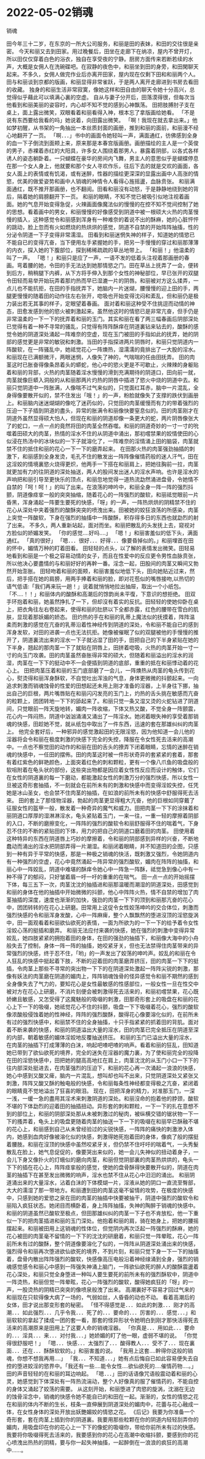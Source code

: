 # 2022-05-02销魂



销魂



田今年三十二岁，在东京的一所大公司服务，和丽是田的表妹，和田的交往很是亲密。 今天和丽又去到田家。用过晚餐后，田坐在走廊下在纳凉，屋内不曾开灯，所以田仅仅穿着白色的浴衣，独自在享受夜的宁静。厨房方面传来若断若续的水声，大概是女佣人在洗碗碟吧。在寂静的夜色中，和丽坐到田的身旁，和田閑聊天起来。不多久，女佣人做完作业后亦离开田家，屋内现在仅剩下田和和丽两个人。田与和丽谈到京都的版画，和丽显得非常雀跃，于是两人离开走廊进到书房去看田的收藏。 独身的和丽生活非常寂寞，像她这样和田自由的聊天令她十分高兴，总觉得似乎藉此可以填满心裏的空虚。 自从与妻子分开后，田落漠得很，但每次当他看到和丽美丽的姿容时，内心却不知不觉的感到心神飘荡。 田把肢膊肘子支在桌上，面上露出微笑，双眼看着和丽看得入神，根本忘了拿版画给她看。 「不是说有东西要给我看的吗」她说着，向田露出微笑。 「啊！我现在就去拿出来。」他如梦初醒，从书架的一角抽出一本丝质封面的画册，推到和丽的面前，和丽漫不经心地翻开了一页。 「啊．．．」书中的画面令她轻叫一声，满面通红，彷佛感到全身的血一下子倒流到面颊上来，原来那是本春宫版画册。画册描绘的主人是一个英俊的男子，赤裸着赤红的大阳具，许多女人围绕着那男人，暴露着阴部，以各式各样诱人的姿态躺卧着。一只蝴蝶在豪华的房间内飞舞，男主人的意思似乎是蝴蝶停息在那一个女人身上，他就要和那个女人寻欢作乐，往后下去的就是交欢的画面，各女人面上的表情或有饥渴，或有迷醉，性器的描绘更深深的显露出画中人高涨的情慾，优美的做爱姿势和画中人销魂的神情令人看得心旌摇盪，血脉贲张。 和丽满面通红，既不推开那画册，也不翻阅。田看和丽沒有动怒，于是静静地绕到她的背后，隔着她的肩膀翻开下一页。 和丽的眼睛，不知不觉已被吸引似地注视着画面。她的气息开始变得急促，火辣画面像魔法似的慢慢的在控不知不觉间控制了她的思想。看着画中的男女，和丽慢慢的好像感受到阴道中被一根硕大火热的肉茎慢慢的插入，这种感觉令和丽感到浑身有一种难奈的着说不出的酥麻，她的心脏怦怦的跳动，脸上忽而有火如燃烧的热烘烘的感觉，阴道不自禁的开始阵阵抽搐，性的分泌令阴道一下子变得非常濡湿。 田看到和丽迷惘失神的样子，知道她的情慾已不能自已的变得亢奋，当下便用左手紧握她的手，把另一手慢慢的穿过和丽那薄薄的内衣，探入她的下腹部位，探到稀稀疏疏的草丛地带上。 「和丽！」他温柔的叫了一声。 「嗯！」和丽只是应了一声，一语不发的低着头注视着那画册的春画。弯着腰的她，令田的手无法达到她那情慾之门。田在草丛上抚弄了一会，便转到后方，稍稍腿下内裤，从下方将手伸入到那个女性的神秘部位，早已张开的双腿令田轻而易举开始玩弄着那灼热而早已湿漉一片的阴唇。和丽被对方这么揉弄，一点儿也不能抗拒，在田的手指抚弄下，她脑内一片迷煳，腰慢慢的迎上田的手，两腿更慢慢的随着田的动作往左右张开，唿吸也开始变得沈闷和紊乱，但和丽仍是极力装出若无其事的样子，定眼望着春画。 面对着和丽这种受不住挑逗而动情的神态，田愈发感到他的慾火被刺激起来。虽然他这时的情慾已是非常亢奋，但手仍是非常温柔的一下一下的抚弄着和丽的玉门。其实和丽在看了两三幅春画后阴部深处已觉得有着一种不寻常的骚乱，只觉得有阵阵酥痒在阴道裏钻来钻去的，酸酥的感觉令她的阴道深处涌起一阵难奈的空虚，现在玉门被田的手指如此的抚弄，她的阴部的感觉更是非常的敏锐和刺激。当田的手指探进两片阴唇时，和丽只觉阴道内一阵酸软，在一阵骚乱中，她祗觉花心一阵燠热，湿濡濡的竟排出了一大股的淫水。和丽现在已满额微汗，两眼迷惘，人像失了神的，气喘喘的任由田抚弄。 田的肉茎这时已胀奋得像条昂着头的蟒蛇，他心中的慾火更是不可歇止，火辣辣的身躯贴着和丽的背部，火热的肉茎随着淫水慢慢的滑到充满期待的阴道口，田向前一就，肉茎就像巨蟒入洞般的从和丽那两片灼热的阴唇中插进了慾火中烧的阴道中去。和丽只觉阴道中一阵胀满，人像喘不过气来似的，只觉面红耳赤，脑中一片混乱，全身得像要散开似的，禁不住发出「哦！」的一声，粉脸就像失了支撑的跌伏到画册上。和丽脑内迷迷煳煳的像吃了迷药似的，只觉田的肉茎缓慢而有力的带着强烈的压迫一下子插到阴道的盡头，异常的胀满令和丽像快要窒息似的。田的肉茎刚才在阴道外虽然显得硕大怕人，但现在和丽的阴道却像一条更大的蛇，两片阴唇像张大了的蛇口，一点一点的竟然将田的肉茎全然吞噬。和丽的阴道奇妙的一寸一寸的吮噬着田硕大的肉茎，热情的淫水不住的从阴道中涌出，那初嚐禁果的姣情使田的心似浸在热汤中的冰块似的一下子就溶化了，一阵难奈的淫情涌上田的脑袋，肉茎就禁不住的抵住和丽的花心一下一下的磨弄起来。 在田那火热的肉茎强劲抽插的刺激下，和丽感到全身发烫，毛孔不住的散发出一阵阵像催情药般的迷人汗气，田在这淫姣的情境裏慾火烧得更炽，他两手一下搭在和丽肩上，把她往胸前一拉，肉茎就更加有力的往阴道的深处抽送，两人的股间发出迷人的淫水声响。也许是淫水的声响把和丽引导至更快乐的顶点，和丽忽地觉得一道热流勐然涌进盘骨，令她情不自禁的「呵！呵！」的叫了出来。在浪荡的呻吟中，和丽全身一阵一阵的强烈抖颤，阴道像痉挛一般的突突抽缩，随着花心的一阵强烈的酸软，和丽祗觉眼前一片昏黑，浑身涌起一阵要生要死的快感，「呀」的一声，一阵热烘烘的阴精禁不住的花心从深处中夹着强烈的酸酥突突的喷洩出来。田被她的姣狂浪荡的所感染，肉茎上突觉一阵酸软，下身在强烈的抽搐中一阵酸酥，积存得多日的东西也就勐烈的射了出来。 不多久，两人重新站起，面对而坐。和丽把散乱的头发抚上去，窥视对方脸似的娇媚发笑。 「你的感觉....好吗....」 「嗯！」和丽害羞似的低下头，满面通红。 「真的很好」 「嗯．．．很好．．．好得．．．像要昏掉似的。」和丽埋首在田的怀中，媚情万种的盯着田看。 田轻轻的点头，以了解的表情发出微笑。田轻易地看到和丽是一个极之容易动情的女子，而且在性爱中的反应更令男性血脉贲张，所以他决心要盡情的与和丽好好的再幹一番。淫念一起，田股间的肉茎又瞬间又勃然开始澎胀。 田轻吻着和丽的面颊，和丽害羞似地低下头，田向她贴近过来，然后，把手搭在她的肩膀，用两手捧着和丽的脸，即对花苞似的嘴唇接吻,以热切的语气低语:「我们再来玩一趟！」说着就悄悄地拉出抽屉，取出一个小纸包。 「不....！！」和丽体内的酸酥和高潮后的馀韵尚未平復，下意识的想拒绝。 田双手环抱着和丽，她虽然挣扎了一下，但却沒有着实的反抗。田轻轻的使她仰卧在桌上，把衣角往左右卷起来，使得和丽的肚脐以下全都赤露，红色的腰带在雪白的肌肤，显现着那妖媚的娇态。 田灼热的手在和丽的乳蒂上魔法似的抚摸着，阵阵温柔而刺激的感觉在亢奋的乳蒂沿着性神经传到阴道的深处，令和丽不能自已的感到浑身发软，对田的进袭一点也无法抗拒。她像被催眠了似的双腿被他的手慢慢的推开了，阴道裏流出来的淫水一下子就沾湿了田的手，田把自己的下半身紧贴在她的下半身，翘起的那肉茎一下了就贴在阴唇上，田拼着唿吸，火热的肉茎开始一寸一寸的向玉门攻袭。田的肉茎虽然奋胀得非常的硕大，但随着和丽溢出的淫水的润湿，肉茎在一下下的挺动中不一会便插到阴道的底部，重重的抵在和丽悸动着的花心上。 田把肉茎压着和丽的玉门底部磨了一会儿，一阵燠热从肉茎的龟头传到花心，熨烫得和丽浑身酥软，不自觉吐出浑浊的气息，身体更微微的抖颤起来。一向追求刺激而销魂蚀骨的性爱的田想起还未用上刚才准备的淫器，上半身往下挪，抽出自己的巨根，两片嘴唇贴在和丽闪闪发亮的玉门上，灼热的舌头挑在敏感而亢奋的粒颗上，团团转地一下下的舔起来了。和丽只觉一条又湿又烫的火蛇钻进了阴道间，只觉眼前一阵天旋地转，媚肉一阵收缩，下体又热又酸，不觉全身一阵颤震，花心内一阵闷热，阴道中汹汹涌涌又涌出了一阵淫水。她闭着眼失神的享受着那销魂的快感，田趁她不觉，就从纸包中取出了一件东西，迅速的套在那雄纠纠的肉茎上。 他完全套好后，一种邪异的感觉激起田的无限淫慾，因为他知道一会儿他的淫器将会令和丽在极度刺激的快感下完全的失控，降服在令女性死去活来的高潮中。一点也不察觉田的动作的和丽在田的舌头的撩弄下闭着眼睛，忘情的迷醉在销魂的快感中，一任田的摆佈。田的肉茎这时被一件形状奇异的套紧紧的套着，那套有着红紫色的鲜艳颜色，上面突着红色的刺和颗粒，更有一个像八爪鱼的吸盘般的软咀附着在龟头状的部份，这些突出物都是因应着女性性反应而设计的触体，它们在女性的阴道裏的每一下磨动，都能激起女性的刺激万分的强烈快感，所以女性一旦被这奇形套抽插，不一刻就会在前所未有的刺激和快感中而变得淫姣失控，任凭她是冰山圣女，也会禁不住肉茎的抽插，在如浪的前所未有的快感中舒服得死去活来。 田的套上了那怪物淫器，勃起的肉茎更显得粗大亢奋，他的巨根如同穿戴了征服女性的盔甲一般，散发着一种奇异的魔气和威力。田把肉茎一下下的涂抹着和丽阴道口厚厚的湿淋淋淫水，龟头紧贴着玉门，一来一往，一重一轻的摩擦着阴部的入口，不断的磨擦变化，一阵阵的强烈的酸软令和丽舒服得不住的喘着气，下身忍不住的不断的紧贴田的下体，用力的把自己的阴道口磨着田的肉茎。 田使用着这种特异的东西在阴道唇上巧妙的摩擦着，令和丽的阴部感到异样的兴奋，不断地蠢动而涌出的淫水把阴部弄得一片潮湿。和丽闭着眼睛，并不知道田的企图，只感到一种有异于平常的快感，那是一种极之销魂的快活，既刺激又强烈，令她阴道内有一种强烈的空虚，花心中竟然涌起一阵异常的强烈酸软，媚肉在阵阵的抽搐，和丽心中一阵姣乱，阴道中难堪的酥痒令她心中一阵急一阵酥，祗觉急到像心中有一种不得了的郁闷，只好皱着眉一吁一吁的重重的在喘气。 田一点一点的开始摇摆下体，每三五下一次，肉茎沈沈的抽插进和丽那温暖而潮湿的阴道深处，田感觉到和丽的身体在他的抽插中开始微微的抖颤，他心中阵阵火热，情不自禁的增加了肉茎抽插的深度，速度也渐渐的加快，强劲的肉茎一下下的顶到和丽那亢奋的花心中，团团转转的在花心上研磨。田常用上这促令女性姣荡呻吟的交合体位，刺激而强烈快感的令和丽浑身发酸，心中一阵麻痺，整个人飘飘然的堕进沒顶的淫慾旋涡中，田一面观看着和丽欲仙欲死的表情，一面为所欲为的一下一下的给予着令女性淫姣心荡的挺插和磨弄。 和丽无法应付来袭的快感，她在强烈的刺激中变得异常姣乱，她四肢紧紧的拥抱着田的身体，在田的强劲的抽插下，和丽像大海中的小舟般失去了控制，身体一阵一阵的抽搐，她咬紧牙关，但也无法禁得住肉茎带来的异常强烈的快感，终于忍不住，「哟」的一声发出了姣荡的呻吟声。姣乱的和丽在令人狂乱的快感中挺起着下肢，不断的迎着田的肉茎磨弄挤压，田的肉茎一下下的挺插，令肉茎上那些不寻常的突出物一下下的在阴道深处激起一阵阵尖锐的刺激，那像有妖法的肉茎磨在阴道的媚肉上，阵阵销魂蚀骨的怪异感觉令和丽不期然的感到全身像失去了气力的，要知花心是女性最敏感的性感部位，一般女性一旦在性交中被对方在花心上研磨，不消片刻便会被刺激得死去活来的，和丽初嚐禁果，花心既娇嫩且敏感，又怎受得了这魔魅般的吸啜的刺激，田那奇形套上的吸盘在和丽的花心上下一下的吸啜，她祗觉花心不住的抖颤，吸盘一下下吸啜着花心，强烈的酸软像浓酸般侵蚀着她的性神经，阵阵的强烈酸酥，酸得花心像要溶化似的，在前所未有过的强烈快感中，和丽禁不住的全身抽搐，十只手指紧紧的抓着田的背肌。面对着不断来袭的快感，和丽的阴道溢出大量的淫水，田的肉茎已完全抵压在阴道至深的内部，朝着敏感的媚体淫姣地反覆抽送挤压。 和丽的玉门已溢出大量的淫水，在肉茎的抽插下打成薄薄的白沫，响起吧喳吧喳的响声。看着和丽的狂乱，田知道她已带到了欲仙欲死的境界，完全的迷失在淫器的魔力裏，为了使和丽完全的投降在田的淫慾快感中，田把她的腿高高地扛在肩上，肉茎沈沈的从玉门小口一下下的往内部深处挺进去，在肉茎强烈的压迫下，和丽的花心再一次涌起一浪浪的快感，她心中感到又酸又痺，脑内一片混乱，想叫却也叫不出来，只觉阴道深处又紧张又刺激，阵阵又酸又酥的触电般的快感，令和丽每条性神经都变得极之亢奋，紧闭着的眼睛竟不觉地溢出了狂喜的眼泪。 现在，田把浑身的精力，对准那玉门，一深一浅，一缓一急的盡用其淫术来刺激阴道的深处。和丽沒命的抱着他的脖颈，酸软不堪的下体勐烈的迎着田的抽插扭动。异形套的刺和颗粒，一下一下的扎在意想不到的部位上，和丽的阴部深处那从未被刺激过的秘肉，被纵横交错的锯状物一下一下的搔弄着，龟头上的吸盘更随着肉茎的抽送一下一下的吸啜在和丽早已酥融不堪的花心上，和丽感到自己从未曾经验过的尖锐快感，一阵阵的痛快的刺激渗入体内，她感到血肉好像被溶化似的快感，刺激得她死抱着田的身体，像疯了般的摆挺着腰肢。和丽在沒顶的快感中虽然咬紧牙关，但仍禁不住吁吁的喘着气，一头秀髮散乱在脸上，她气息促促的，像要哭出来似的，她一会儿失神似的扭动着身子，一会儿下身又像扑火的灯蛾似的磨向肉茎，和丽但觉阴部裏的肉茎热烘烘的，龟头一下下的插在花心上，阵阵痉挛般的感觉，使她的盘骨酥得快要散开似的，阴道在肉茎的抽插下在甚至发出微微的响声，淫水也禁不住从花心中汨汨的涌出。 和丽阴道涌出来的大量淫水，沾着白沬的下体模煳一片，淫液从她的阴口一直流至臀部，大大的濡湿了那一带地方。和丽遭到田的肉茎这毫不留情的攻势，在极度的快感中，只感到她的爱慾之泉在田的肉茎的抽插中快要被抽干，阴道中强烈的酸软令和丽陷入疯狂状态。她闭目而横卧着，身上阵阵抽搐，失神的陶醉于销魂的快感中。 和丽的阴道虽然已酸软至极点，但田那雄纠纠的肉茎一下子也不肯放松，他一下重似一下的把肉茎插进和丽的玉门深处。他抱着和丽的肩，骑在她身上，把她的腰摇摆起来。和丽被田用上这销魂的性体位，但觉阴内再次泛起一阵强烈的酥麻，她的花心被田的肉茎毫不留情的一下下的沈沈的研磨着，和丽只觉一阵晕眩，花心一阵前所未有过的酸酥，整个阴道像要溶化了似的，一阵阵从阴道深处涌出来的快感，强烈得令和丽再次堕进欲仙欲死的境界，不到片刻，和丽只觉下身一下一下的抽搐着，盘骨内散出阵阵强烈的酸软，快感像高压电般沿着神经缐涌到全身，强烈的销魂感觉感令和丽心中感到一阵强失神涌上脑门，一阵欲仙欲死的醉人的酸酥震盪着花心深处，和丽只觉全身堕进一种叫人要生要死的前所未有的强烈酥软中，阴道中一阵烫热，和丽但觉一阵晕眩，花心一阵强烈的酸软，酸得她疯狂的「呀」的一声，一股烫热的阴精已突突的像喷泉般洩了出来。 高潮裏好不容易才回过气来的和丽现在只软得像大病了一场的，气弱如丝，人昏昏的动也不动。 看着高潮后的女体，田才说出那变形套的秘密。 「怪不得感觉是．．．如此的刺激．．．刚才的高潮．．．如此强烈．．．几乎令我．．．死了的．．．要命的．．．厉害的．．．感觉．．．」和丽软软的拿起了揉成一团的套一看，那套的怪异形状令她明白到刚才那快活得死去活来的高潮原来是田用上了这要人命的销魂淫器。 「你真是．．．用如此．．．要命的．．．淫具．．．来．．．对付我．．．」她娇媚的盯了他一眼，虚弱不堪的说。 「你觉得很舒服吧！」 「嗯．．．快感．．．太强烈了．．．酸得教人．．．受不了．．．现在裏面．．．还在．．．酥酥软软的。」和丽害羞的说。 「我用上这套....幹得你这般的销魂，你想不想我再用....」 「我．．．不知道．．．」她有点后悔自已如此容易便失去自控的堕进姣淫的慾界中。「我还有一些....能令女性....欲仙欲死的....催情药物....。」田的声音轻轻的在和丽的耳边响起。 「嗯．．．」田的话语像咒语般震动着和丽的心灵，她感觉到下体深处有一阵热流湍动，整个人好像真的服了催情药的，不能自控的身体又涌起了姣荡的需要。 从这刻开始，和丽堕进了肉慾的旋涡，沈溺在无边的蚀骨淫念中，销魂的快感令她不能自已的和田在一起。渐渐的，女性的情慾之花在和丽的体内不断的生长，枝条一直伸展到阴道深处的媚肉中，花蕾与花心融成一体，在女性身体的深处开放出妖艷媚姣的情慾之花。 《后记》我要为你准备一个奇形套，套在肉茎上插到你的阴道裏。我要用那些粒颗在你的阴道内轻轻刮弄你的媚肉，用吸盘印在你的花心上一下下的像蛇的吸啜你，带给你前所未有过的快感。我要将你吸啜得死去活来的，我要感到你的花心在高潮中收缩抖颤，要感到你的花心喷洩出热热的阴精，要与你一起失神抽搐，一起醉倒在一浪浪的疯狂的高潮中……。



